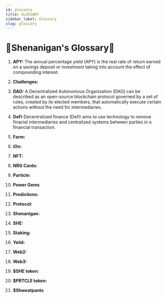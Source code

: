 ```yaml
---
id: glossary
title: GLOSSARY
sidebar_label: Glossary
slug: glossary
---
```


# 🤸Shenanigan's Glossary🤸

1. **APY:** The annual percentage yield (APY) is the real rate of return earned on a savings deposit or investment taking into account the effect of compounding interest.

2. **Challenges:** 

2. **DAO:** A Decentralized Autonomous Organization (DAO) can be described as an open-source blockchain protocol governed by a set of rules, created by its elected members, that automatically execute certain actions without the need for intermediaries.

2. **DeFi** Decentralized finance (Defi) aims to use technology to remove finacial intermediaries and centralized systems between parties in a financial transaction. 

3. **Farm:**

4. **iOn:** 

5. **NFT:**

6. **NRG Cards:**

7. **Particle:**

8. **Power Gems**

8. **Predictions:**

8. **Protocol:**

8. **Shenanigan:**

9. **SHE:**

10. **Staking:**

11. **Yeild:**

12. **Web2:**

13. **Web3:**

14. **$SHE token:**

14. **$PRTCLE token:**

15. **$Shweatpants**